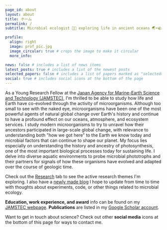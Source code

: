 ```yaml
---
page_id: about
layout: about
title: ホーム
permalink: /
subtitle: Microbial ecologist 🔬🦠 exploring life in ancient oceans 🌏☀️🪨

profile:
  align: right
  image: prof_pic.jpg
  image_circular: true # crops the image to make it circular
  more_info:

news: false # includes a list of news items
latest_posts: true # includes a list of the newest posts
selected_papers: false # includes a list of papers marked as "selected={true}"
social: true # includes social icons at the bottom of the page
---
```


As a Young Research Fellow at the <a href='https://www.jamstec.go.jp/e/'>Japan Agency for Marine-Earth Science and
Technology (JAMSTEC)</a>, I'm thrilled to be able to study how life and Earth have co-evolved through the activity of
microorganisms. Although too small to see with the naked eye, microorganisms have been one of the most powerful agents
of natural global change over Earth's history and continue to have a profound effect on our oceans, atmosphere, and
ecosystem services. I study modern microorganisms to try to unravel how their ancestors participated in large-scale
global change, with relevance to understanding both "how we got here" to the Earth we know today and microbial factors
that can continue to shape our planet. My focus lies especially on understanding the history and ancestry of
photosynthesis, one of the most important biological processes today for sustaining life. I delve into diverse aquatic
environments to probe microbial phototrophs and their partners for signals of how these organisms have evolved and
adapted over the course of geologic time.

Check out the <a href='/projects'>Research</a> tab to see the active research themes I'm exploring. I also have a
<a href='/blog'>newly made blog</a> I hope to update from time to time with thoughts about experiments, code, or other things
related to microbial ecology.

**Education, work experience, and award** info can be found on my <a href='https://www.jamstec.go.jp/sugar/e/members/personal/Jackson_M_Tsuji.html'>JAMSTEC webpage</a>.
**Publications** are listed in my <a href='https://scholar.google.com/citations?user=9W_OeUoAAAAJ&hl'>Google Scholar account</a>.

Want to get in touch about science? Check out other **social media** icons at the bottom of this page for ways to contact me.

<br/>
